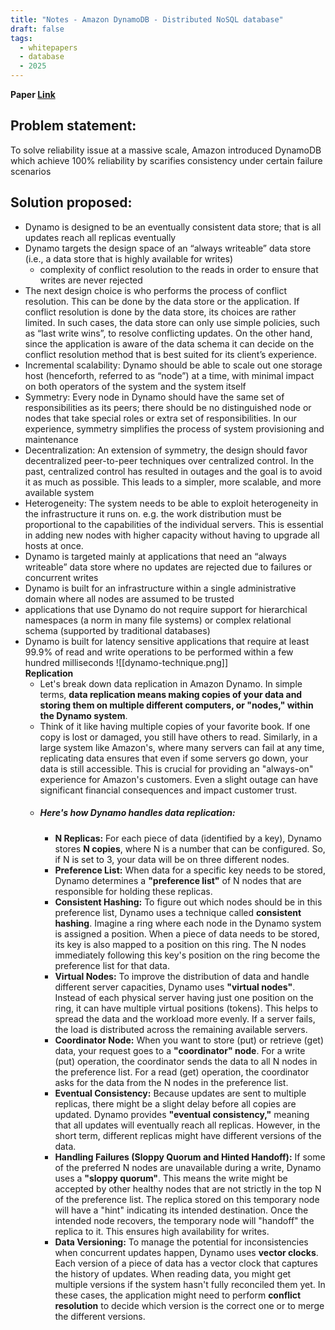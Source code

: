 ```yaml
---
title: "Notes - Amazon DynamoDB - Distributed NoSQL database"
draft: false
tags:
  - whitepapers
  - database
  - 2025
---
```


**Paper <a href="https://www.allthingsdistributed.com/files/amazon-dynamo-sosp2007.pdf" target="_blank">Link</a>**

## Problem statement:

To solve reliability issue at a massive scale, Amazon introduced DynamoDB which achieve 100% reliability by scarifies consistency under certain failure scenarios 

## Solution proposed: 

- Dynamo is designed to be an eventually consistent data store; that is all updates reach all replicas eventually
- Dynamo targets the design space of an “always writeable” data store (i.e., a data store that is highly available for writes)
	- complexity of conflict resolution to the reads in order to ensure that writes are never rejected
- The next design choice is who performs the process of conflict resolution. This can be done by the data store or the application. If conflict resolution is done by the data store, its choices are rather limited. In such cases, the data store can only use simple policies, such as “last write wins”, to resolve conflicting updates. On the other hand, since the application is aware of the data schema it can decide on the conflict resolution method that is best suited for its client’s experience.
- Incremental scalability: Dynamo should be able to scale out one storage host (henceforth, referred to as “node”) at a time, with minimal impact on both operators of the system and the system itself
- Symmetry: Every node in Dynamo should have the same set of responsibilities as its peers; there should be no distinguished node or nodes that take special roles or extra set of responsibilities. In our experience, symmetry simplifies the process of system provisioning and maintenance
- Decentralization: An extension of symmetry, the design should favor decentralized peer-to-peer techniques over centralized control. In the past, centralized control has resulted in outages and the goal is to avoid it as much as possible. This leads to a simpler, more scalable, and more available system
- Heterogeneity: The system needs to be able to exploit heterogeneity in the infrastructure it runs on. e.g. the work distribution must be proportional to the capabilities of the individual servers. This is essential in adding new nodes with higher capacity without having to upgrade all hosts at once.
- Dynamo is targeted mainly at applications that need an “always writeable” data store where no updates are rejected due to failures or concurrent writes
- Dynamo is built for an infrastructure within a single administrative domain where all nodes are assumed to be trusted
- applications that use Dynamo do not require support for hierarchical namespaces (a norm in many file systems) or complex relational schema (supported by traditional databases)
- Dynamo is built for latency sensitive applications that require at least 99.9% of read and write operations to be performed within a few hundred milliseconds
![[dynamo-technique.png]]<br>
**Replication**
	- Let's break down data replication in Amazon Dynamo. In simple terms, **data replication means making copies of your data and storing them on multiple different computers, or "nodes," within the Dynamo system**.
	- Think of it like having multiple copies of your favorite book. If one copy is lost or damaged, you still have others to read. Similarly, in a large system like Amazon's, where many servers can fail at any time, replicating data ensures that even if some servers go down, your data is still accessible. This is crucial for providing an "always-on" experience for Amazon's customers. Even a slight outage can have significant financial consequences and impact customer trust.
	- ##### Here's how Dynamo handles data replication:
		- **N Replicas:** For each piece of data (identified by a key), Dynamo stores **N copies**, where N is a number that can be configured. So, if N is set to 3, your data will be on three different nodes.
		- **Preference List:** When data for a specific key needs to be stored, Dynamo determines a **"preference list"** of N nodes that are responsible for holding these replicas.
		- **Consistent Hashing:** To figure out which nodes should be in this preference list, Dynamo uses a technique called **consistent hashing**. Imagine a ring where each node in the Dynamo system is assigned a position. When a piece of data needs to be stored, its key is also mapped to a position on this ring. The N nodes immediately following this key's position on the ring become the preference list for that data.
		- **Virtual Nodes:** To improve the distribution of data and handle different server capacities, Dynamo uses **"virtual nodes"**. Instead of each physical server having just one position on the ring, it can have multiple virtual positions (tokens). This helps to spread the data and the workload more evenly. If a server fails, the load is distributed across the remaining available servers.
		- **Coordinator Node:** When you want to store (put) or retrieve (get) data, your request goes to a **"coordinator" node**. For a write (put) operation, the coordinator sends the data to all N nodes in the preference list. For a read (get) operation, the coordinator asks for the data from the N nodes in the preference list.
		- **Eventual Consistency:** Because updates are sent to multiple replicas, there might be a slight delay before all copies are updated. Dynamo provides **"eventual consistency,"** meaning that all updates will eventually reach all replicas. However, in the short term, different replicas might have different versions of the data.
		- **Handling Failures (Sloppy Quorum and Hinted Handoff):** If some of the preferred N nodes are unavailable during a write, Dynamo uses a **"sloppy quorum"**. This means the write might be accepted by other healthy nodes that are not strictly in the top N of the preference list. The replica stored on this temporary node will have a "hint" indicating its intended destination. Once the intended node recovers, the temporary node will "handoff" the replica to it. This ensures high availability for writes.
		- **Data Versioning:** To manage the potential for inconsistencies when concurrent updates happen, Dynamo uses **vector clocks**. Each version of a piece of data has a vector clock that captures the history of updates. When reading data, you might get multiple versions if the system hasn't fully reconciled them yet. In these cases, the application might need to perform **conflict resolution** to decide which version is the correct one or to merge the different versions.